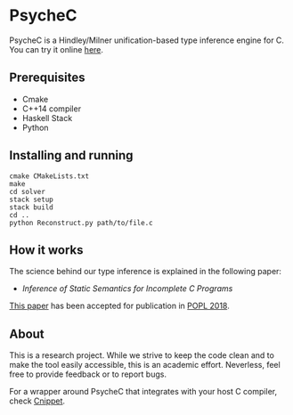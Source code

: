 # PsycheC

PsycheC is a Hindley/Milner unification-based type inference engine for C. You can try it online [here](http://cuda.dcc.ufmg.br/psyche-c/).

## Prerequisites

* Cmake
* C++14 compiler
* Haskell Stack
* Python

## Installing and running

    cmake CMakeLists.txt  
    make  
    cd solver  
    stack setup  
    stack build  
    cd ..  
    python Reconstruct.py path/to/file.c

## How it works

The science behind our type inference is explained in the following paper:

- *Inference of Static Semantics for Incomplete C Programs*

[This paper](homepages.dcc.ufmg.br/~fernando/publications/papers/Leandro_POPL18.pdf) has been accepted for publication in [POPL 2018](https://popl18.sigplan.org).


## About

This is a research project. While we strive to keep the code clean and to make the tool easily accessible, this is an academic effort. Neverless, feel free to provide feedback or to report bugs.

For a wrapper around PsycheC that integrates with your host C compiler, check [Cnippet](http://www.cnippet.cc/).
